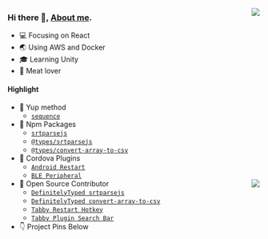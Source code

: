 [<img align="right" src="https://github-readme-stats.vercel.app/api?username=Qiming-Liu&bg_color=30,e96443,904e95&title_color=fff&text_color=fff&show_icons=true&icon_color=feda77" />](https://qiming-liu.github.io/)  

### Hi there 👋, [About me](https://qiming-liu.github.io/).  
- :computer: Focusing on React  
- :earth_asia: Using AWS and Docker  
- :mortar_board: Learning Unity  
- :meat_on_bone: Meat lover  



#### Highlight

- :page_with_curl: Yup method
    - [`sequence`](https://github.com/jquense/yup/issues/851#issuecomment-1049705180)
- :ledger: Npm Packages  
    - [`srtparsejs`](https://www.npmjs.com/package/srtparsejs)  
    - [`@types/srtparsejs`](https://www.npmjs.com/package/@types/srtparsejs)  
    - [`@types/convert-array-to-csv`](https://www.npmjs.com/package/@types/convert-array-to-csv)  
- :electric_plug: Cordova Plugins  
    - [`Android Restart`](https://github.com/Qiming-Liu/cordova-plugin-android-restart)  
    - [`BLE Peripheral`](https://github.com/Qiming-Liu/cordova-plugin-ble-peripheral-fix)   
[<img align="right" src="https://github-readme-stats.vercel.app/api/top-langs/?username=Qiming-Liu&layout=compact" />](https://qiming-liu.github.io/)
- :hammer: Open Source Contributor  
    - [`DefinitelyTyped srtparsejs`](https://github.com/DefinitelyTyped/DefinitelyTyped/pull/61155)   
    - [`DefinitelyTyped convert-array-to-csv`](https://github.com/DefinitelyTyped/DefinitelyTyped/pull/61079)   
    - [`Tabby Restart Hotkey`](https://github.com/Eugeny/tabby/pull/6709)   
    - [`Tabby Plugin Search Bar`](https://github.com/Eugeny/tabby/pull/6713)   
- :point_down: Project Pins Below   
